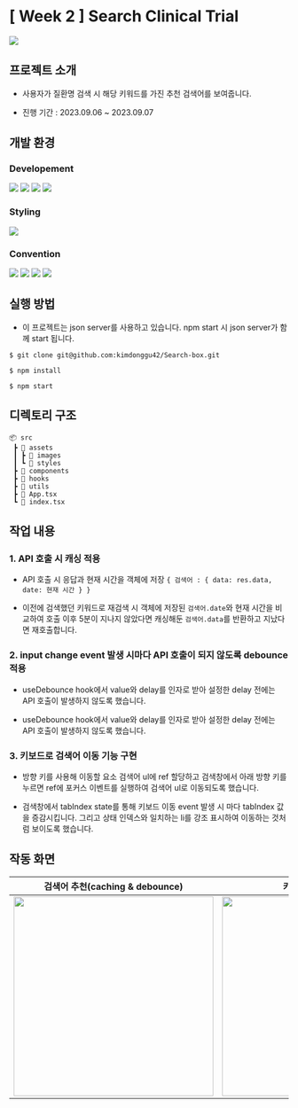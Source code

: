 # [ Week 2 ] Search Clinical Trial

<img src = https://camo.githubusercontent.com/431cb39804ef7c333ffa8b0dfec7e24581654e84e3c8bcf91f64a43158c3156c/68747470733a2f2f7374617469632e77616e7465642e636f2e6b722f696d616765732f6576656e74732f323930392f62333539313861362e6a7067 />

## 프로젝트 소개

- 사용자가 질환명 검색 시 해당 키워드를 가진 추천 검색어를 보여줍니다.

- 진행 기간 : 2023.09.06 ~ 2023.09.07

## 개발 환경

### Developement

<img src="https://img.shields.io/badge/TypeScript-3178C6?style=for-the-badge&logo=TypeScript&logoColor=white"/> <img src="https://img.shields.io/badge/React-61DAFB?style=for-the-badge&logo=React&logoColor=white"/> <img src="https://img.shields.io/badge/React Router-CA4245?style=for-the-badge&logo=React Router&logoColor=white"> <img src="https://img.shields.io/badge/Axios-5A29E4?style=for-the-badge&logo=Axios&logoColor=white"/>

### Styling

<img src="https://img.shields.io/badge/styled component-DB7093?style=for-the-badge&logo=styled-components&logoColor=white"/>

### Convention

<img src="https://img.shields.io/badge/ESLint-4B32C3?style=for-the-badge&logo=eslint"> <img src="https://img.shields.io/badge/Prettier-F7B93E?style=for-the-badge&logo=prettier&logoColor=white"> <img src="https://img.shields.io/badge/husky-brown?style=for-the-badge&logo=npm"> <img src="https://img.shields.io/badge/lint staged-white?style=for-the-badge&logo=npm">

## 실행 방법

- 이 프로젝트는 json server를 사용하고 있습니다. npm start 시 json server가 함께 start 됩니다.

```
$ git clone git@github.com:kimdonggu42/Search-box.git

$ npm install

$ npm start
```

## 디렉토리 구조

```
📦 src
 ┣ 📂 assets
 ┃ ┣ 📂 images
 ┃ ┗ 📂 styles
 ┣ 📂 components
 ┣ 📂 hooks
 ┣ 📂 utils
 ┣ 📜 App.tsx
 ┗ 📜 index.tsx
```

## 작업 내용

### 1. API 호출 시 캐싱 적용

- API 호출 시 응답과 현재 시간을 객체에 저장
  `{ 검색어 : { data: res.data, date: 현재 시간 } }`

- 이전에 검색했던 키워드로 재검색 시 객체에 저장된 `검색어.date`와 현재 시간을 비교하여
  호출 이후 5분이 지나지 않았다면 캐싱해둔 `검색어.data`를 반환하고 지났다면 재호출합니다.

### 2. input change event 발생 시마다 API 호출이 되지 않도록 debounce 적용

- useDebounce hook에서 value와 delay를 인자로 받아 설정한 delay 전에는 API 호출이 발생하지 않도록 했습니다.

- useDebounce hook에서 value와 delay를 인자로 받아 설정한 delay 전에는 API 호출이 발생하지 않도록 했습니다.

### 3. 키보드로 검색어 이동 기능 구현

- 방향 키를 사용해 이동할 요소 검색어 ul에 ref 할당하고 검색창에서 아래 방향 키를 누르면 ref에 포커스 이벤트를 실행하여 검색어 ul로 이동되도록 했습니다.

- 검색창에서 tabIndex state를 통해 키보드 이동 event 발생 시 마다 tabIndex 값을 증감시킵니다. 그리고 상태 인덱스와 일치하는 li를 강조 표시하여 이동하는 것처럼 보이도록 했습니다.

## 작동 화면

|                                                         **검색어 추천(caching & debounce)**                                                          |                                                               **키보드로 검색어 이동**                                                               |
| :--------------------------------------------------------------------------------------------------------------------------------------------------: | :--------------------------------------------------------------------------------------------------------------------------------------------------: |
| <img width="360px" src="https://github.com/kimdonggu42/Github-React-repository-Issue-viewer/assets/115632555/8b58474c-08af-4352-b9b7-03d5cb72d912"/> | <img width="360px" src="https://github.com/kimdonggu42/Github-React-repository-Issue-viewer/assets/115632555/969ac28b-2e19-4fdc-a450-51f5029ae11a"/> |
